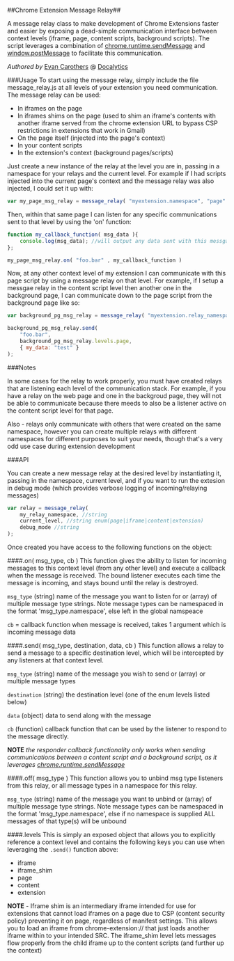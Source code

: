 ##Chrome Extension Message Relay##


A message relay class to make development of Chrome Extensions faster and easier by exposing a dead-simple communication interface between context levels (iframe, page, content scripts, background scripts). The script leverages a combination of [chrome.runtime.sendMessage](https://developer.chrome.com/extensions/runtime#method-sendMessage) and [window.postMessage](https://developer.mozilla.org/en-US/docs/Web/API/Window.postMessage) to facilitate this communication.

*Authored by* [Evan Carothers](https://github.com/ecaroth) @ [Docalytics](https://github.com/orgs/Docalytics/dashboard)

###Usage
To start using the message relay, simply include the file message_relay.js at all levels of your extension you need communication. The message relay can be used:

* In iframes on the page
* In iframes shims on the page (used to shim an iframe's contents with another iframe served from the chrome extension URL to bypass CSP restrictions in extensions that work in Gmail)
* On the page itself (injected into the page's context)
* In your content scripts
* In the extension's context (background pages/scripts)

Just create a new instance of the relay at the level you are in, passing in a namespace for your relays and the current level. For example if I had scripts injected into the current page's context and the message relay was also injected, I could set it up with:

```javascript
var my_page_msg_relay = message_relay( "myextension.namespace", "page" );
```

Then, within that same page I can listen for any specific communications sent to that level by using the 'on' function:

```javascript
function my_callback_function( msg_data ){
    console.log(msg_data); //will output any data sent with this messgae
};

my_page_msg_relay.on( "foo.bar" , my_callback_function )
```    
    
Now, at any other context level of my extension I can communicate with this page script by using a message relay on that level. For example, if I setup a messgae relay in the content script level then another one in the background page, I can communicate down to the page script from the background page like so:

```javascript
var background_pg_msg_relay = message_relay( "myextension.relay_namespace", "extension" );

background_pg_msg_relay.send(
    "foo.bar",
    background_pg_msg_relay.levels.page,
    { my_data: "test" }
);
```
    
###Notes

In some cases for the relay to work properly, you must have created relays that are listening each level of the communication stack. For example, if you have a relay on the web page and one in the backgroud page, they will not be able to communicate because there meeds to also be a listener active on the content script level for that page.

Also - relays only communicate with others that were created on the same namespace, however you can create multiple relays with different namespaces for different purposes to suit your needs, though that's a very odd use case during extension development


###API

You can create a new message relay at the desired level by instantiating it, passing in the namespace, current level, and if you want to run the extesion in debug mode (which provides verbose logging of incoming/relaying messages)

```javascript		
var relay = message_relay( 
    my_relay_namespace, //string
    current_level, //string enum(page|iframe|content|extension)
    debug_mode //string 
);
```
        
Once created you have access to the following functions on the object:



####.on( msg_type, cb )
This function gives the ability to listen for incoming messages to this context level (from any other level) and execute a callback when the message is received. The bound listener executes each time the message is incoming, and stays bound until the relay is destroyed.

`msg_type` (string) name of the message you want to listen for or (array) of multiple message type strings. Note message types can be namespaced in the format 'msg_type.namespace', else left in the global namspeace

`cb` = callback function when message is received, takes 1 argument which is incoming message data

####.send( msg_type, destination, data, cb )
This function allows a relay to send a message to a specific destination level, which will be intercepted by any listeners at that context level.

`msg_type` (string) name of the message you wish to send or (array) or multiple message types

`destination` (string) the destination level (one of the enum levels listed below)

`data` (object) data to send along with the message

`cb` (function) callback function that can be used by the listener to respond to the message directly. 

**NOTE** *the responder callback functionality only works when sending communications between a content script and a background script, as it leverages [chrome.runtime.sendMessage](https://developer.chrome.com/extensions/runtime#method-sendMessage)*

####.off( msg_type )
This function allows you to unbind msg type listeners from this relay, or all message types in a namespace for this relay.

`msg_type` (string) name of the message you want to unbind or (array) of multiple message type strings. Note message types can be namespaced in the format 'msg_type.namespace', else if no namespace is supplied ALL messages of that type(s) will be unbound


####.levels
This is simply an exposed object that allows you to explicitly reference a context level and contains the following keys you can use when leveraging the `.send()` function above:

* iframe
* iframe_shim
* page
* content
* extension

**NOTE** - Iframe shim is an intermediary iframe intended for use for extensions that cannot load iframes on a page due to CSP (content security policy) preventing it on page, regardless of manifest settings. This allows you to load an iframe from chrome-extension:// that just loads another iframe within to your intended SRC. The iframe_shim level lets messages flow properly from the child iframe up to the content scripts (and further up the context)
